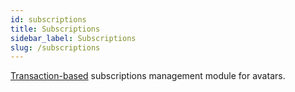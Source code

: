 ```yaml
---
id: subscriptions
title: Subscriptions
sidebar_label: Subscriptions
slug: /subscriptions
---
```


[Transaction-based](avatars/skills/transaction) subscriptions management module for avatars.
